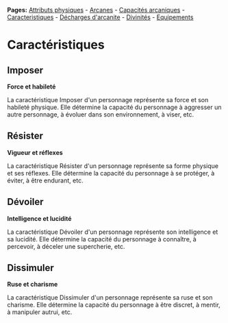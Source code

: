 **Pages:**
[Attributs physiques](../book/attributs.md) -
[Arcanes](../book/arcanes.md) -
[Capacités arcaniques](../book/capacités.md) -
[Caracteristiques](../book/caractéristiques.md) -
[Décharges d'arcanite](../book/décharges.md) -
[Divinités](../book/divinités.md) -
[Equipements](../book/équipements.md)
# Caractéristiques



## Imposer

**Force et habileté**

La caractéristique Imposer d&#039;un personnage représente sa force et son habileté physique. Elle détermine la capacité du personnage à aggresser un autre personnage, à évoluer dans son environnement, à viser, etc.
## Résister

**Vigueur et réflexes**

La caractéristique Résister d&#039;un personnage représente sa forme physique et ses réflexes. Elle détermine la capacité du personnage à se protéger, à éviter, à être endurant, etc.
## Dévoiler

**Intelligence et lucidité**

La caractéristique Dévoiler d&#039;un personnage représente son intelligence et sa lucidité. Elle détermine la capacité du personnage à connaître, à percevoir, à déceler une supercherie, etc.
## Dissimuler

**Ruse et charisme**

La caractéristique Dissimuler d&#039;un personnage représente sa ruse et son charisme. Elle détermine la capacité du personnage à être discret, à mentir, à manipuler autrui, etc.
